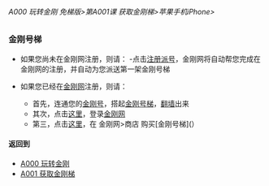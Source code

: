 ###### A000 玩转金刚 免梯版>第A001课 获取金刚梯>苹果手机iPhone>

### 金刚号梯

- 如果您尚未在金刚网注册，则请：
  -点击[注册派号]()，金刚网将自动帮您完成在金刚网的注册，并自动为您派送第一架金刚号梯

- 如果您已经在[金刚网]()注册，则请：
  - 首先，连通您的[金刚号]()，搭起[金刚号梯]()，[翻墙]()出来
  - 其次，点击[这里]()，登录[金刚网]()
  - 第三，点击[这里]()，在 金刚网>商店 购买[金刚号梯](）



#### 返回到
- [A000 玩转金刚  ](https://github.com/a2zitpro/web/blob/master/LadderFree/main.md)
- [A001 获取金刚梯](https://github.com/a2zitpro/web/blob/master/LadderFree/GetLadder/GetLadder.md)
